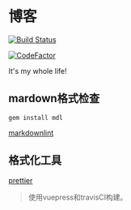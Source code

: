 # 博客

[![Build Status](https://www.travis-ci.org/yhlben/blog.svg?branch=master)](https://www.travis-ci.org/yhlben/blog)

[![CodeFactor](https://www.codefactor.io/repository/github/yhlben/blog/badge)](https://www.codefactor.io/repository/github/yhlben/blog)

It's my whole life!

## mardown格式检查

``` shell
gem install mdl
```

[markdownlint](https://github.com/markdownlint/markdownlint)

## 格式化工具

[prettier](https://github.com/prettier/prettier)

> 使用vuepress和travisCI构建。
